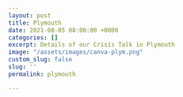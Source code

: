 ```yaml
---
layout: post
title: Plymouth
date: 2021-08-05 08:00:00 +0000
categories: []
excerpt: Details of our Crisis Talk in Plymouth
image: "/assets/images/canva-plym.png"
custom_slug: false
slug: ''
permalink: plymouth

---
```

